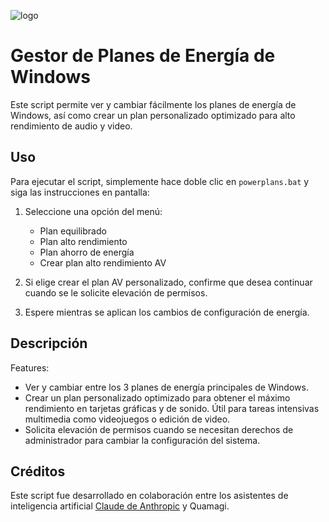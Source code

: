 ![logo](https://i3.wp.com/raw.githubusercontent.com/Quamagi/Energy-Changer/main/logo.png)

# Gestor de Planes de Energía de Windows

Este script permite ver y cambiar fácilmente los planes de energía de Windows, así como crear un plan personalizado optimizado para alto rendimiento de audio y video. 

## Uso

Para ejecutar el script, simplemente hace doble clic en `powerplans.bat` y siga las instrucciones en pantalla:

1. Seleccione una opción del menú:
    - Plan equilibrado 
    - Plan alto rendimiento
    - Plan ahorro de energía
    - Crear plan alto rendimiento AV
    
2. Si elige crear el plan AV personalizado, confirme que desea continuar cuando se le solicite elevación de permisos.  

3. Espere mientras se aplican los cambios de configuración de energía.

## Descripción

Features:

- Ver y cambiar entre los 3 planes de energía principales de Windows.  
- Crear un plan personalizado optimizado para obtener el máximo rendimiento en tarjetas gráficas y de sonido. Útil para tareas intensivas multimedia como videojuegos o edición de video.
- Solicita elevación de permisos cuando se necesitan derechos de administrador para cambiar la configuración del sistema.

## Créditos  

Este script fue desarrollado en colaboración entre los asistentes de inteligencia artificial [Claude de Anthropic](https://www.anthropic.com/) y Quamagi.
